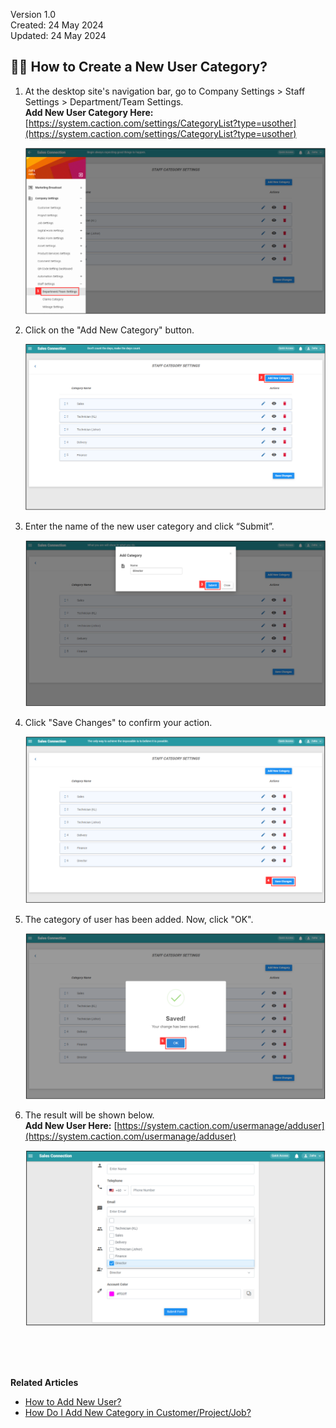 Version 1.0<br>
Created: 24 May 2024<br>
Updated: 24 May 2024<br>
## 👩‍💼 How to Create a New User Category?
    
  1. At the desktop site's navigation bar, go to Company Settings > Staff Settings > Department/Team Settings.<br>
     **Add New User Category Here:** [https://system.caction.com/settings/CategoryList?type=usother](https://system.caction.com/settings/CategoryList?type=usother)<br>

     <p align="center">
       <img src="img/Department_Team_Settings.png" alt="Department Team Settings">
     </p>

  2. Click on the "Add New Category" button.<br>

     <p align="center">
       <img src="img/Add_New_User_Category_Button.png" alt="Add New User Category Button">
     </p>

  3. Enter the name of the new user category and click “Submit”.<br>

     <p align="center">
       <img src="img/Add_New_User_Category_Submit_Button.png" alt="Add New User Category Submit Button">
     </p>

  4. Click "Save Changes" to confirm your action.<br>

     <p align="center">
       <img src="img/Save_Changes_Button.png" alt="Save Changes Button">
     </p>

  5. The category of user has been added. Now, click "OK".<br>

     <p align="center">
       <img src="img/Add_New_User_Category_Success.png" alt="Add New User Category Success">
     </p>

  6. The result will be shown below.<br>
     **Add New User Here:** [https://system.caction.com/usermanage/adduser](https://system.caction.com/usermanage/adduser)<br>

     <p align="center">
       <img src="img/Add_New_User_Category_Result.png" alt="Add New User Category Result">
     </p>
     <br><br><br>



**Related Articles**<br>
- [How to Add New User?](Add_New_User.md)
- [How Do I Add New Category in Customer/Project/Job?](Add_New_Category_in_Customer_Project_Job.md)

<!-- [Link Text](https://support.caction.com/Add_New_User_Category.html) -->
